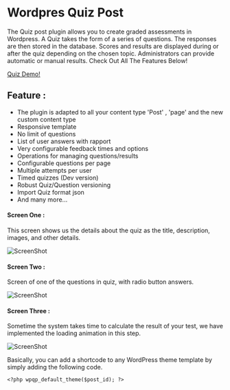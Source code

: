# Wordpres Quiz Post
The Quiz post plugin allows you to create graded assessments in Wordpress. A Quiz takes the form of a series of questions. The responses are then stored in the database. Scores and results are displayed during or after the quiz depending on the chosen topic. Administrators can provide automatic or manual results. Check Out All The Features Below! 

[Quiz Demo!](https://www.onlevelup.com/category/quiz/)

## Feature : 
- The plugin is adapted to all your content type 'Post' , 'page' and the new custom content type
- Responsive template 
- No limit of questions
- List of user answers with rapport
- Very configurable feedback times and options 
- Operations for managing questions/results
- Configurable questions per page
- Multiple attempts per user
- Timed quizzes (Dev version)
- Robust Quiz/Question versioning
- Import Quiz format json
- And many more...

#### Screen One :

This screen shows us the details about the quiz as the title, description, images, and other details.

![ScreenShot](https://www.onlevelup.com/wp-content/uploads/2021/03/Screenshot_2021-03-24-Test-JAVA-–-quiz.png)

#### Screen Two :
Screen of one of the questions in quiz, with radio button answers.

![ScreenShot](https://www.onlevelup.com/wp-content/uploads/2021/03/Screenshot_2021-03-24-Test-JAVA-–-quiz2.png)

#### Screen Three :
Sometime the system takes time to calculate the result of your test, we have implemented the loading animation in this step.

![ScreenShot](https://www.onlevelup.com/wp-content/uploads/2021/03/Screenshot_2021-03-24-Test-JAVA-–-quiz3.png)


Basically, you can add a shortcode to any WordPress theme template by simply adding the following code.
 
```<?php wpqp_default_theme($post_id); ?>```
